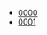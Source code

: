+ [0000](https://colab.research.google.com/github/tetis-nlp/geographical-biases-in-llms/blob/master/.src/0000.ipynb)
+ [0001](https://colab.research.google.com/github/tetis-nlp/geographical-biases-in-llms/blob/master/.src/0001.ipynb)